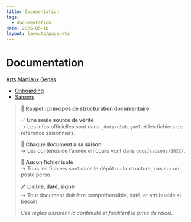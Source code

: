 ```yaml
---
title: Documentation
tags: 
  - documentation
date: 2025-05-10
layout: layouts/page.vto
---
```


# Documentation
[Arts Martiaux Genas](/)

- [Onboarding](onboarding/charte-documentation)
- [Saisons](saisons)

> 📘 **Rappel : principes de structuration documentaire**
>
> ✅ **Une seule source de vérité**  
> → Les infos officielles sont dans `_data/club.yaml` et les fichiers de référence saisonniers.
>
> 📅 **Chaque document a sa saison**  
> → Les contenus de l’année en cours vont dans `docs/saisons/20XX/`.
>
> 📂 **Aucun fichier isolé**  
> → Tous les fichiers sont dans le dépôt ou la structure, pas sur un poste perso.
>
> 🖊 **Lisible, daté, signé**  
> → Tout document doit être compréhensible, daté, et attribuable si besoin.
>
> _Ces règles assurent la continuité et facilitent la prise de relais._